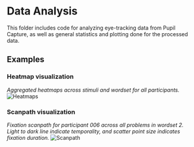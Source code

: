 # Data Analysis
This folder includes code for analyzing eye-tracking data from Pupil Capture, as well as general statistics and plotting done for the processed data.

## Examples
### Heatmap visualization
_Aggregated heatmaps across stimuli and wordset for all participants._
![Heatmaps](https://i.imgur.com/bQvHeDH.png)

### Scanpath visualization
_Fixation scanpath for participant 006 across all problems in wordset 2. Light to dark line indicate temporality, and scatter point size indicates fixation duration._
![Scanpath](https://i.imgur.com/63n1vDd.png)
